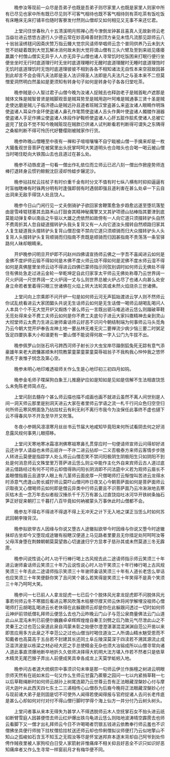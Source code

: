 <!-- { "loadSidebar": true } -->
　　晚参汝等现前一众尽是吾弟子也既是吾弟子则尽家里人也既是家里人则家中所有已尽见也家中所有既已尽见则不可客气相待也既不客气相待则有茶吃茶有饭吃饭有床睡床无床打铺丰俭随时客寮发付然则山僧却又如何相见又无事不来还忆君。

　　上堂问住世春秋八十五清溪明月照禅心而今潦倒龙钟甚且喜真人无故新师云老当益壮进云悠悠古道行人少德云常在妙高峰善财到顶方亲见未悟凡流那见踪师云八十翁翁滚绣毬问因斋庆赞万指云臻大觉宗风请师举唱师云念个普同供养乃云未到大觉不妨疑着既到大觉瓦解冰消何故未到大觉将谓山僧有三头六臂及至到来祇见痿痿羸羸个村僧山僧实无异乎人人亦无异乎山僧也诸人寻常饥时吃饭困来打眠行便行坐便坐坐时无行时底道理行时无坐时底道理睡时无醒时底道理醒时无睡时底道理饱时无饥时底道理饥时无饱时底道理彼彼不相到各各不相知诸法无自性本来空寂故因甚到此却言不会会得凡夫法即是圣人法识得圣人法即是凡夫法凡之与圣本来不二但莫憎爱洞然明白然虽如是更须知有转身句子如何是转身句子各各归堂吃茶。

　　晚参贼是小人智过君子山僧今晚为汝诸人捉贼去也释迦老子是贼首毗卢遮那是贼体文殊是贼智普贤是贼脚观音是贼耳势至是贼用迦叶阿难是贼通事三贤十圣是贼走使达磨是贼儿子临济德山是贼远孙且道者班贼汉曾盗甚么来盗汝诸人眼睛作明珠使盗诸人耳朵作金环使盗诸人鼻孔作笔筒使盗诸人舌头作黄叶使盗诸人髑髅作溺器使盗诸人手足作拂尘使盗诸人体段作驴鞍桥使盗诸人心肝五脏作脍炙使诸人总被它盗完了犹自不觉不知今晚贼赃现在贼款已供诸人试判断看若判断得可谓失之东隅得之桑榆判断不得可怜历代好簪缨刚被贼家作行货。

　　晚参昨晚山僧睡至中夜有一禅和子喧喧嚷嚷不自宁戢被山僧一手擒来却是一枚大獦蚤观世音菩萨在被窝里出头抚掌呵呵大笑道明头也合暗头也合喝一喝云被山僧当时喝住眨向大铁围山去也且道过在甚么处。

　　晚参不动唇皮道一句看一僧出作礼依位而立师云已迟八刻一僧出作掀座势师连棒打退转身云惯钓鲸鲵沈巨浸却怜蛙步辗泥沙。

　　晚参拈拄杖云拄杖子有时价重千金有时分文不值有时七纵八横有时抑抑逼逼有时盲枷瞎棒有时铢两分明有时逢强即弱有时遇弱即强且道利害在甚么处卓一下云自出洞来无敌手得饶人处且饶人。

　　晚参今日山门闲行见一丈夫倒骑驴子欲回家舍鞭策愈急步趋愈远遂至堕坑落堑由是雪峰辊毬塞其去路禾山打鼓奋其精神秘魔擎叉叉其驴项德山拈棒指其要津到底莫能动弹复牵以南岳之牛驱以大雄之虎依然如故傍有一人向它道只须掇转驴头自然不费周折其人忽自疑道掇转驴头我头复背又有一人向它道汝头掇转自然顺路归家其人复生疑道我头掇转驴头复背山僧忍俊不禁向它道只须顺骑而归大众掇转驴头人头复背人头掇转驴头复背顺骑而归指南不贵既是顺骑而归因甚指南不贵荡荡一条官驿路何人昧却眼睛来。

　　开炉晚参问明旦开炉即不问赵州四佛请宣扬师云佛之一字吾不喜闻进云如何是金佛不度炉师云锻不得如何是木佛不度火师云烧不得如何是泥佛不度水师云湿不得如何是真佛屋里坐师云动不得进云四佛已蒙师指示同弦别调时如何师云无佛处不得住有佛处急走过进云金轮一举乾坤定自此归家享太平师云无佛处称尊乃云世界阔一尺火炉阔一尺世界阔一丈火炉阔一丈与么则世界总被火炉占尽了也诸人向甚么处安身立命若者里着得只眼三世诸佛在火焰上转大法轮其或未然火焰烧杀三世诸佛。

　　上堂问向上宗乘即不问开炉一句是如何师云河无声狐始渡进云学人则不然师云你试乱统看进云大家团圞头共说无生话师云如何是无生话僧一喝师云胡喝乱喝问人人本具个个不无大觉开炉又煆炼个甚么师云一言既出驷马难追进云恁么则蹋破草鞋无觅处得来全不费工夫师云如何是你不费工夫底句子进云大家抖擞精神去亲到灵山大彻堂师云太费力生进云谢师畣话师云好恶不识问今朝结制端为何事师云马头觅角乃云今朝大觉开炉奉告龙神土地一要丛林无难无灾二要禅流少病少恼三要二时粥足饭足四要执事大小和谐更有一要山僧不能说得何故一字入公门九牛拔不出。

　　晚参佩罗山剑张石巩弓跨西河师子射长沙大虫宝岸尽蹋倒狐兔死无踪有意气添豪雄年来老大疏慵甚顺朱村院教蒙童蒙童蒙童莫辱祖翁子不我构我心忡忡我之悠怀热炙于衷惟子悯念及第心空。

　　晚参未明心地印难透祖师关作么生是心地印初三初四月如钩。

　　晚参金毛师子喋屎狗白象王儿推磨驴应如是知如是见如是信解不生法相直饶恁么未免陈老师简点在。

　　上堂问刮去髓存个甚么师云描也描不成画也画不就进云虽然不离人间世别是人间一洞天师云那里是别洞天进云大家在者里师云学语之流一札千行问众色归空空归何所师云寒风劈面急乃拈拄杖云有利无利不离行市我今为汝保任此事终不虚也擿下云不得春风华不开及至华开又吹落。

　　冬夜小参朔风凛凛寒月丝丝书云节届大地咸知毕竟阳来何所试看阴去何之好消息露风规何事男儿眼搭眵。

　　上堂问天寒地寒冰霜凛冽佛寒祖寒鼻孔贯穿应时一句便请师宣师云问得却好进云还许学人请益也未师云祇许一不许二进云拈却一二义否极泰方来师云客情步步随人转进云莫便是指踪学人处么师云山僧忍笑不禁问阳极阴生阴极阳生只如阴阳不到处是何消息师云文殊堂里万菩萨进云恁么则尘中能作主化外自来宾师云古人道过底进云借路经过有何不可师云却借得熟问阳长阴消即不问法筵中义若为观师云眉长不盖眼僧指眉云且道学人眼上有几茎师云面皮厚一尺僧喝师打云惭惶叫苦进云龙得水时添意气虎逢山势长威狞师云莫吓山僧问昨日夜叉心今朝菩萨面如何是菩萨面师云识取夜叉心僧喝师云如何即是僧云异类中行师云要且不识菩萨面乃云冷湫湫地去寒灰枯木去一念万年去似者般汉捶杀千千万万有甚么过直饶焰吐冰河华开铁树条抽石笋正好捉来朝打三千暮打八百毕竟如何衲被蒙头万事休此时山僧都不会。

　　晚参左不得右不得进不得退不得上无冲天之计下无入地之谋正当恁么时如何苏武回朝李陵背汉。

　　晚参拟欲举古人因缘与你说又堕古人途辙拟欲举今时因缘与你说又堕今时途辙抹却古坐却今又堕现成途辙有般瞎汉便道上马见路者里要且无你措足处阿呵呵汝等父母浑身堕在荆棘朝朝莫莫望救心切速速归宁方显孝子慈孙其或未然莫道三冬无霹雳。

　　晚参问说性说心时人功干行棒行喝上古风规去此二途请师指示师云笑须三十年进云谢师畣话师云笑须三十年乃云说性说心时人功干笑须三十年行棒行喝上古风规笑须三十年去此二途请师指示笑须三十年谢师畣话笑须三十年有人道长老恁么举话也应笑须三十年笑便繇你笑了且问笑个甚么若笑得是笑须三十年笑得不是真个笑须三十年乃呵呵大笑。

　　晚参问一七已前人人拿龙捉虎一七已后个个脱体风光拿龙捉虎即不问脱体风光事若何师云冬不寒腊后看进云寒风吹落木枯梗尽撑天师云休将闲学解埋没祖师心僧喝师打云胡喝乱喝进云长老休得在此躲跟师云却是你在此躲跟问透过一切时如何师云神炉前领纸僧礼拜师云便恁么去也乃云昨晚云门山子与范公泉商量佛法云门山道此山从混沌未判已前便尔巍巍卓卓辉辉煌煌自秦王剑劈之后乃致元气尽泄此山之不灵秦王之过也范公泉道此泉自鸿蒙未彰之始便尔澄澄湛湛混混渊渊自范公开凿以来即苦应用多方此泉之不幸范公之过也山僧当时喝住道汝二人所谓山精水魅受恩而不知戴者也高莫高于五岳若不封建其长还同土阜丘陵深莫深于四渎若不溯其源流止成泛滥洪波是以栋梁之材必经大匠之手总使精金无杂也须大冶镕成所以山僧寻常向诸人道此事直须爆地断卒地折久久依师决择得大机明大法方堪入作若不然者只是依草木精灵无尾巴猴子弄出人前便成笑具幸各成龙上天莫学蚯蚓入地。

　　晚参问古者道大统纲宗中事须识句未审是那一句师云伊兰作旃檀之树进云明眼宗师天然有在祇如末后一句又作么生师云甘露乃蒺藜之园问一七以内紧捎草鞋一七以后草鞋绳断时如何师云胡孙上树尾连颠乃云世尊云吾有正法眼藏涅槃妙心付与摩诃大迦叶从此西天四七东土二三递相传心山僧忝为后裔今晚将正法眼藏涅槃妙心付与现前诸大弟子是则固是切不可使外人闻得若使闻得报与官府捉诸人去问长老传底是甚么心却如何对付对付不得山僧行脚时学得个海上仙方一并分付乃云树头树头。

　　上堂问者事从来本无得失为甚学人不得透脱师云木人空抚掌石女不抬头进云祇如断臂雪庭人因甚便悟去师云红炉爆出铁乌龟进云恁么则陆地波涛晴空霹雳去也师云看脚下又一僧才出礼拜师云今日不许喝喝者罚银五钱进云依教奉行师云羞也不识僧拂坐具便行师抛下拄杖僧拾拄杖送还师云却也伶俐僧拟议师便打乃云似地擎山不知山之孤峻如石含玉不知玉之无瑕汝等尽是怀宝迷邦弃本逐末背却自己阿爷到处伶俜作贼夜里被人家狗咬白日受人家箭射非惟痛痒不相关抑且好恶全不识只如识好恶知痛痒者又作么生寻常一样窗前月才有梅华便不同。

